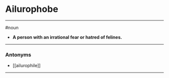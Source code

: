 # Ailurophobe
---
#noun
- **A person with an irrational fear or hatred of felines.**
---
### Antonyms
- [[ailurophile]]
---
